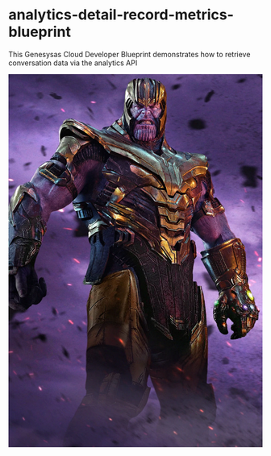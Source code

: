 # analytics-detail-record-metrics-blueprint
This Genesysas Cloud Developer Blueprint demonstrates how to retrieve conversation data via the analytics API
 
![Overview](blueprint/images/overview.png)   
   